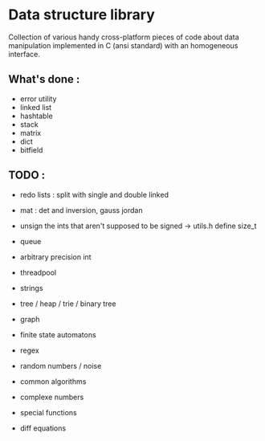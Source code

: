 # Data structure library

Collection of various handy cross-platform pieces of code about data manipulation implemented in C (ansi standard) with an homogeneous interface.

## What's done :

* error utility 
* linked list
* hashtable
* stack
* matrix
* dict
* bitfield

## TODO :

* redo lists : split with single and double linked
* mat : det and inversion, gauss jordan
* unsign the ints that aren't supposed to be signed -> utils.h define size_t

* queue
* arbitrary precision int
* threadpool
* strings
* tree / heap / trie / binary tree
* graph

* finite state automatons
* regex

* random numbers / noise
* common algorithms
* complexe numbers
* special functions
* diff equations